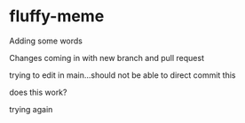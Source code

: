 # fluffy-meme

Adding some words

Changes coming in with new branch and pull request

trying to edit in main...should not be able to direct commit this

does this work?

trying again
